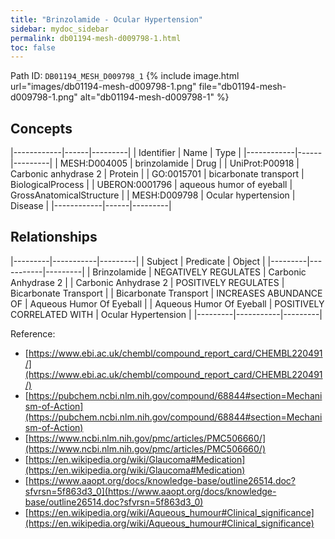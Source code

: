 ```yaml
---
title: "Brinzolamide - Ocular Hypertension"
sidebar: mydoc_sidebar
permalink: db01194-mesh-d009798-1.html
toc: false 
---
```



Path ID: `DB01194_MESH_D009798_1`
{% include image.html url="images/db01194-mesh-d009798-1.png" file="db01194-mesh-d009798-1.png" alt="db01194-mesh-d009798-1" %}

## Concepts

|------------|------|---------|
| Identifier | Name | Type    |
|------------|------|---------|
| MESH:D004005 | brinzolamide | Drug |
| UniProt:P00918 | Carbonic anhydrase 2 | Protein |
| GO:0015701 | bicarbonate transport | BiologicalProcess |
| UBERON:0001796 | aqueous humor of eyeball | GrossAnatomicalStructure |
| MESH:D009798 | Ocular hypertension | Disease |
|------------|------|---------|

## Relationships

|---------|-----------|---------|
| Subject | Predicate | Object  |
|---------|-----------|---------|
| Brinzolamide | NEGATIVELY REGULATES | Carbonic Anhydrase 2 |
| Carbonic Anhydrase 2 | POSITIVELY REGULATES | Bicarbonate Transport |
| Bicarbonate Transport | INCREASES ABUNDANCE OF | Aqueous Humor Of Eyeball |
| Aqueous Humor Of Eyeball | POSITIVELY CORRELATED WITH | Ocular Hypertension |
|---------|-----------|---------|

Reference: 
  - [https://www.ebi.ac.uk/chembl/compound_report_card/CHEMBL220491/](https://www.ebi.ac.uk/chembl/compound_report_card/CHEMBL220491/)
  - [https://pubchem.ncbi.nlm.nih.gov/compound/68844#section=Mechanism-of-Action](https://pubchem.ncbi.nlm.nih.gov/compound/68844#section=Mechanism-of-Action)
  - [https://www.ncbi.nlm.nih.gov/pmc/articles/PMC506660/](https://www.ncbi.nlm.nih.gov/pmc/articles/PMC506660/)
  - [https://en.wikipedia.org/wiki/Glaucoma#Medication](https://en.wikipedia.org/wiki/Glaucoma#Medication)
  - [https://www.aaopt.org/docs/knowledge-base/outline26514.doc?sfvrsn=5f863d3_0](https://www.aaopt.org/docs/knowledge-base/outline26514.doc?sfvrsn=5f863d3_0)
  - [https://en.wikipedia.org/wiki/Aqueous_humour#Clinical_significance](https://en.wikipedia.org/wiki/Aqueous_humour#Clinical_significance)
